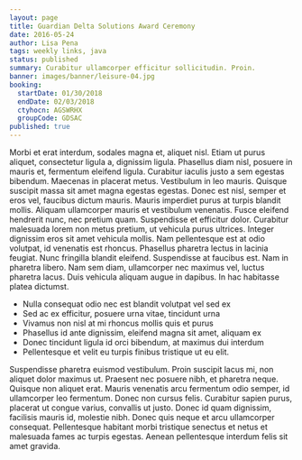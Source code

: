 ```yaml
---
layout: page
title: Guardian Delta Solutions Award Ceremony
date: 2016-05-24
author: Lisa Pena
tags: weekly links, java
status: published
summary: Curabitur ullamcorper efficitur sollicitudin. Proin.
banner: images/banner/leisure-04.jpg
booking:
  startDate: 01/30/2018
  endDate: 02/03/2018
  ctyhocn: AGSWRHX
  groupCode: GDSAC
published: true
---
```

Morbi et erat interdum, sodales magna et, aliquet nisl. Etiam ut purus aliquet, consectetur ligula a, dignissim ligula. Phasellus diam nisl, posuere in mauris et, fermentum eleifend ligula. Curabitur iaculis justo a sem egestas bibendum. Maecenas in placerat metus. Vestibulum in leo mauris. Quisque suscipit massa sit amet magna egestas egestas. Donec est nisl, semper et eros vel, faucibus dictum mauris. Mauris imperdiet purus at turpis blandit mollis.
Aliquam ullamcorper mauris et vestibulum venenatis. Fusce eleifend hendrerit nunc, nec pretium quam. Suspendisse et efficitur dolor. Curabitur malesuada lorem non metus pretium, ut vehicula purus ultrices. Integer dignissim eros sit amet vehicula mollis. Nam pellentesque est at odio volutpat, id venenatis est rhoncus. Phasellus pharetra lectus in lacinia feugiat. Nunc fringilla blandit eleifend. Suspendisse at faucibus est. Nam in pharetra libero. Nam sem diam, ullamcorper nec maximus vel, luctus pharetra lacus. Duis vehicula aliquam augue in dapibus. In hac habitasse platea dictumst.

* Nulla consequat odio nec est blandit volutpat vel sed ex
* Sed ac ex efficitur, posuere urna vitae, tincidunt urna
* Vivamus non nisl at mi rhoncus mollis quis et purus
* Phasellus id ante dignissim, eleifend magna sit amet, aliquam ex
* Donec tincidunt ligula id orci bibendum, at maximus dui interdum
* Pellentesque et velit eu turpis finibus tristique ut eu elit.

Suspendisse pharetra euismod vestibulum. Proin suscipit lacus mi, non aliquet dolor maximus ut. Praesent nec posuere nibh, et pharetra neque. Quisque non aliquet erat. Mauris venenatis arcu fermentum odio semper, id ullamcorper leo fermentum. Donec non cursus felis. Curabitur sapien purus, placerat ut congue varius, convallis ut justo. Donec id quam dignissim, facilisis mauris id, molestie nibh. Donec quis neque et arcu ullamcorper consequat. Pellentesque habitant morbi tristique senectus et netus et malesuada fames ac turpis egestas. Aenean pellentesque interdum felis sit amet gravida.
